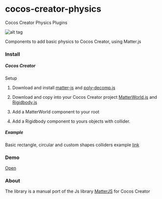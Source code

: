 # cocos-creator-physics
Cocos Creator Physics Plugins

![alt tag](demo.jpg)

Components to add basic physics to Cocos Creator, using Matter.js

### Install
##### Cocos Creator

Setup

1. Download and install 
[matter-js](https://github.com/liabru/matter-js/releases/tag/0.10.0) and [poly-decomp.js](https://github.com/schteppe/poly-decomp.js)

2. Download and copy into your Cocos Creator project 
[MatterWorld.js](components/MatterWorld.js) and [Rigidbody.js](components/Rigidbody.js) 

3. Add a MatterWorld component to your root

4. Add a Rigidbody component to yours objects with collider.

##### Example 
Basic rectangle, circular and custom shapes colliders example [link](https://github.com/mjnf/cocos-creator-physics)

### Demo
[Open](http://staging.inmoove.com/cocos-creator-physics/)

### About

The library is a manual port of the Js library [MatterJS](https://github.com/liabru/matter-js) for Cocos Creator

